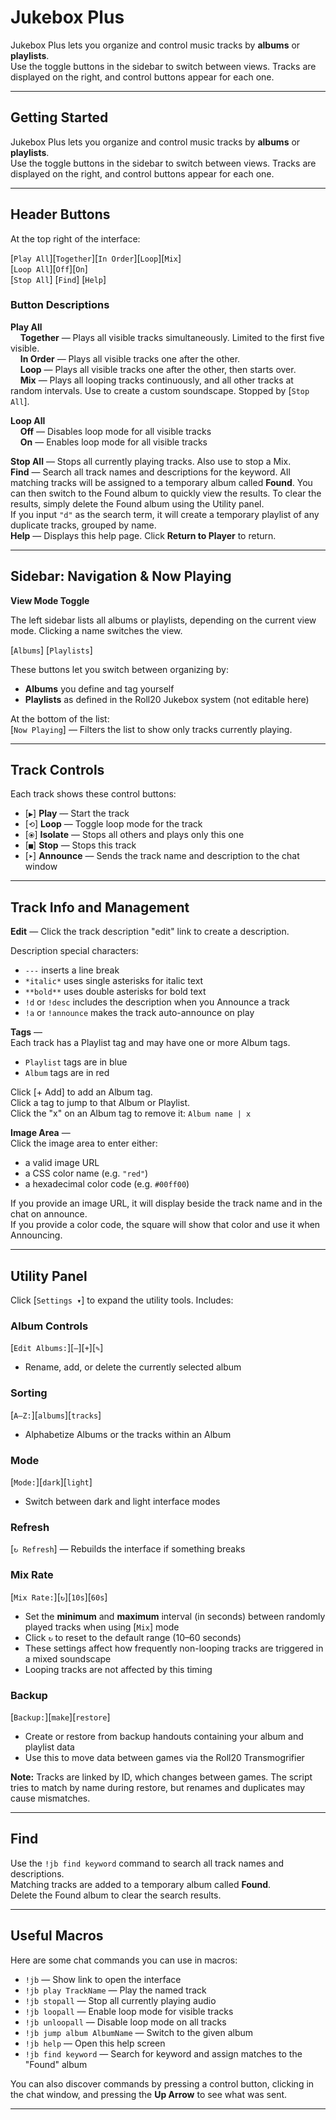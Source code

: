 # Jukebox Plus

Jukebox Plus lets you organize and control music tracks by **albums** or **playlists**.  
Use the toggle buttons in the sidebar to switch between views. Tracks are displayed on the right, and control buttons appear for each one.

---

## Getting Started

Jukebox Plus lets you organize and control music tracks by **albums** or **playlists**.  
Use the toggle buttons in the sidebar to switch between views. Tracks are displayed on the right, and control buttons appear for each one.

---

## Header Buttons

At the top right of the interface:

[`Play All`][`Together`][`In Order`][`Loop`][`Mix`]  
[`Loop All`][`Off`][`On`]  
[`Stop All`] [`Find`] [`Help`]

### Button Descriptions

**Play All**  
&nbsp;&nbsp;&nbsp;&nbsp;**Together** — Plays all visible tracks simultaneously. Limited to the first five visible.  
&nbsp;&nbsp;&nbsp;&nbsp;**In Order** — Plays all visible tracks one after the other.  
&nbsp;&nbsp;&nbsp;&nbsp;**Loop** — Plays all visible tracks one after the other, then starts over.  
&nbsp;&nbsp;&nbsp;&nbsp;**Mix** — Plays all looping tracks continuously, and all other tracks at random intervals. Use to create a custom soundscape. Stopped by [`Stop All`].

**Loop All**  
&nbsp;&nbsp;&nbsp;&nbsp;**Off** — Disables loop mode for all visible tracks  
&nbsp;&nbsp;&nbsp;&nbsp;**On** — Enables loop mode for all visible tracks

**Stop All** — Stops all currently playing tracks. Also use to stop a Mix.  
**Find** — Search all track names and descriptions for the keyword. All matching tracks will be assigned to a temporary album called **Found**. You can then switch to the Found album to quickly view the results. To clear the results, simply delete the Found album using the Utility panel.  
If you input `"d"` as the search term, it will create a temporary playlist of any duplicate tracks, grouped by name.  
**Help** — Displays this help page. Click **Return to Player** to return.

---

## Sidebar: Navigation & Now Playing

**View Mode Toggle**

The left sidebar lists all albums or playlists, depending on the current view mode. Clicking a name switches the view.

[`Albums`] [`Playlists`]

These buttons let you switch between organizing by:  
- **Albums** you define and tag yourself  
- **Playlists** as defined in the Roll20 Jukebox system (not editable here)

At the bottom of the list:  
[`Now Playing`] — Filters the list to show only tracks currently playing.

---

## Track Controls

Each track shows these control buttons:

- [`▶`] **Play** — Start the track  
- [`⟲`] **Loop** — Toggle loop mode for the track  
- [`⦿`] **Isolate** — Stops all others and plays only this one  
- [`■`] **Stop** — Stops this track  
- [`➤`] **Announce** — Sends the track name and description to the chat window

---

## Track Info and Management

**Edit** — Click the track description "edit" link to create a description.

Description special characters:
- `---` inserts a line break
- `*italic*` uses single asterisks for italic text
- `**bold**` uses double asterisks for bold text
- `!d` or `!desc` includes the description when you Announce a track
- `!a` or `!announce` makes the track auto-announce on play

**Tags** —  
Each track has a Playlist tag and may have one or more Album tags.  
- `Playlist` tags are in blue  
- `Album` tags are in red  

Click [+ Add] to add an Album tag.  
Click a tag to jump to that Album or Playlist.  
Click the "x" on an Album tag to remove it: `Album name | x`

**Image Area** —  
Click the image area to enter either:
- a valid image URL
- a CSS color name (e.g. `"red"`)
- a hexadecimal color code (e.g. `#00ff00`)

If you provide an image URL, it will display beside the track name and in the chat on announce.  
If you provide a color code, the square will show that color and use it when Announcing.

---

## Utility Panel

Click [`Settings ▾`] to expand the utility tools. Includes:

### Album Controls
[`Edit Albums:`][`–`][`+`][`✎`]  
- Rename, add, or delete the currently selected album

### Sorting
[`A—Z:`][`albums`][`tracks`]  
- Alphabetize Albums or the tracks within an Album

### Mode
[`Mode:`][`dark`][`light`]  
- Switch between dark and light interface modes

### Refresh
[`↻ Refresh`] — Rebuilds the interface if something breaks

### Mix Rate
[`Mix Rate:`][`↻`][`10s`][`60s`] 
- Set the **minimum** and **maximum** interval (in seconds) between randomly played tracks when using [`Mix`] mode  
- Click `↻` to reset to the default range (10–60 seconds)  
- These settings affect how frequently non-looping tracks are triggered in a mixed soundscape  
- Looping tracks are not affected by this timing

### Backup
[`Backup:`][`make`][`restore`]  
- Create or restore from backup handouts containing your album and playlist data  
- Use this to move data between games via the Roll20 Transmogrifier

**Note:** Tracks are linked by ID, which changes between games. The script tries to match by name during restore, but renames and duplicates may cause mismatches.

---

## Find

Use the `!jb find keyword` command to search all track names and descriptions.  
Matching tracks are added to a temporary album called **Found**.  
Delete the Found album to clear the search results.

---

## Useful Macros

Here are some chat commands you can use in macros:

- `!jb` — Show link to open the interface  
- `!jb play TrackName` — Play the named track  
- `!jb stopall` — Stop all currently playing audio  
- `!jb loopall` — Enable loop mode for visible tracks  
- `!jb unloopall` — Disable loop mode on all tracks  
- `!jb jump album AlbumName` — Switch to the given album  
- `!jb help` — Open this help screen  
- `!jb find keyword` — Search for keyword and assign matches to the "Found" album

You can also discover commands by pressing a control button, clicking in the chat window, and pressing the **Up Arrow** to see what was sent.

---
